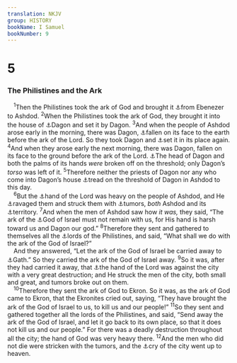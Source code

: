 ```yaml
---
translation: NKJV
group: HISTORY
bookName: I Samuel 
bookNumber: 9
---
```


<div class="title"><h1>5</h1><h3>The Philistines and the Ark</h3></div>
<span class="verse 1sa_5_1"> <sup>1</sup>Then the Philistines took the ark of God and brought it <a data-toggle="tooltip" data-placement="bottom" title="Ps. 26:8; 78:61; (Jer. 2:11)">⚓</a>from Ebenezer to Ashdod. </span>
<span class="verse 1sa_5_2"><sup>2</sup>When the Philistines took the ark of God, they brought it into the house of <a data-toggle="tooltip" data-placement="bottom" title="1 Sam. 4:1; 7:12">⚓</a>Dagon and set it by Dagon. </span>
<span class="verse 1sa_5_3"><sup>3</sup>And when the people of Ashdod arose early in the morning, there was Dagon, <a data-toggle="tooltip" data-placement="bottom" title="Judg. 16:23–30; 1 Chr. 10:8–10">⚓</a>fallen on its face to the earth before the ark of the Lord. So they took Dagon and <a data-toggle="tooltip" data-placement="bottom" title="Is. 19:1; 46:1, 2">⚓</a>set it in its place again. </span>
<span class="verse 1sa_5_4"><sup>4</sup>And when they arose early the next morning, there was Dagon, fallen on its face to the ground before the ark of the Lord. <a data-toggle="tooltip" data-placement="bottom" title="Is. 46:7">⚓</a>The head of Dagon and both the palms of its hands <i>were</i> broken off on the threshold; only Dagon’s <i>torso</i> was left of it. </span>
<span class="verse 1sa_5_5"><sup>5</sup>Therefore neither the priests of Dagon nor any who come into Dagon’s house <a data-toggle="tooltip" data-placement="bottom" title="Jer. 50:2; Ezek. 6:4, 6; Mic. 1:7">⚓</a>tread on the threshold of Dagon in Ashdod to this day.<br/></span>
<span class="verse 1sa_5_6"> <sup>6</sup>But the <a data-toggle="tooltip" data-placement="bottom" title="Zeph. 1:9">⚓</a>hand of the Lord was heavy on the people of Ashdod, and He <a data-toggle="tooltip" data-placement="bottom" title="Ex. 9:3; Deut. 2:15; 1 Sam. 5:7; 7:13; Ps. 32:4; 145:20; 147:6">⚓</a>ravaged them and struck them with <a data-toggle="tooltip" data-placement="bottom" title="1 Sam. 6:5">⚓</a>tumors, <i>both</i> Ashdod and its <a data-toggle="tooltip" data-placement="bottom" title="Deut. 28:27; Ps. 78:66">⚓</a>territory. </span>
<span class="verse 1sa_5_7"><sup>7</sup>And when the men of Ashdod saw how <i>it</i> <i>was,</i> they said, “The ark of the <a data-toggle="tooltip" data-placement="bottom" title="Josh. 15:46, 47">⚓</a>God of Israel must not remain with us, for His hand is harsh toward us and Dagon our god.” </span>
<span class="verse 1sa_5_8"><sup>8</sup>Therefore they sent and gathered to themselves all the <a data-toggle="tooltip" data-placement="bottom" title="1 Sam. 6:5">⚓</a>lords of the Philistines, and said, “What shall we do with the ark of the God of Israel?”<br/> And they answered, “Let the ark of the God of Israel be carried away to <a data-toggle="tooltip" data-placement="bottom" title="1 Sam. 6:4">⚓</a>Gath.” So they carried the ark of the God of Israel away. </span>
<span class="verse 1sa_5_9"><sup>9</sup>So it was, after they had carried it away, that <a data-toggle="tooltip" data-placement="bottom" title="Josh. 11:22">⚓</a>the hand of the Lord was against the city with a very great destruction; and He struck the men of the city, both small and great, and tumors broke out on them.<br/></span>
<span class="verse 1sa_5_10"> <sup>10</sup>Therefore they sent the ark of God to Ekron. So it was, as the ark of God came to Ekron, that the Ekronites cried out, saying, “They have brought the ark of the God of Israel to us, to kill us and our people!” </span>
<span class="verse 1sa_5_11"><sup>11</sup>So they sent and gathered together all the lords of the Philistines, and said, “Send away the ark of the God of Israel, and let it go back to its own place, so that it does not kill us and our people.” For there was a deadly destruction throughout all the city; the hand of God was very heavy there. </span>
<span class="verse 1sa_5_12"><sup>12</sup>And the men who did not die were stricken with the tumors, and the <a data-toggle="tooltip" data-placement="bottom" title="Deut. 2:15; 1 Sam. 5:11; 7:13; 12:15">⚓</a>cry of the city went up to heaven.<br/></span>
